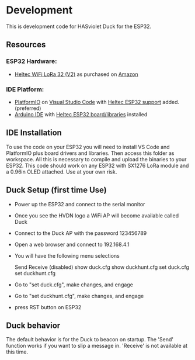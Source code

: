 # Development

This is development code for HASviolet Duck for the ESP32.

## Resources

### ESP32 Hardware:
* [Heltec WiFi LoRa 32 (V2)](https://heltec-automation-docs.readthedocs.io/en/latest/esp32/wifi_lora_32/hardware_update_log.html#v2)
as purchased on [Amazon](https://www.amazon.com/gp/product/B07WHRS2XG)


### IDE Platform:
* [PlatformIO](https://platformio.org/) on [Visual Studio Code](https://code.visualstudio.com/) with [Heltec ESP32 support](https://docs.platformio.org/en/latest/boards/espressif32/heltec_wifi_lora_32_V2.html) added. (preferred)
* [Arduino IDE](https://www.arduino.cc/en/Main/Software) with [Heltec ESP32 board/libraries](https://heltec.org/wifi_kit_install/) installed

## IDE Installation
To use the code on your ESP32 you will need to install VS Code and PlatformIO plus board drivers and libraries. Then
access this folder as workspace. All this is necessary to compile and upload the binaries to your ESP32. This code should
work on any ESP32 with SX1276 LoRa module and a 0.96in OLED attached. Use at your own risk.

## Duck Setup (first time Use)
* Power up the ESP32 and connect to the serial monitor
* Once you see the HVDN logo a WiFi AP will become available called Duck
* Connect to the Duck AP with the password 123456789
* Open a web browser and connect to 192.168.4.1
* You will have the following menu selections

    Send
    Receive (disabled)
    show duck.cfg
    show duckhunt.cfg
    set duck.cfg
    set duckhunt.cfg

* Go to "set duck.cfg", make changes, and engage
* Go to "set duckhunt.cfg", make changes, and engage
* press RST button on ESP32

## Duck behavior
The default behavior is for the Duck to beacon on startup. The 'Send' function works if you want to 
slip a message in. 'Receive' is not available at this time.



